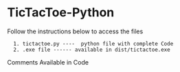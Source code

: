 # TicTacToe-Python

Follow the instructions below to access the files

      1. tictactoe.py ----  python file with complete Code
      2. .exe file ------ available in dist/tictactoe.exe
      
Comments Available in Code
